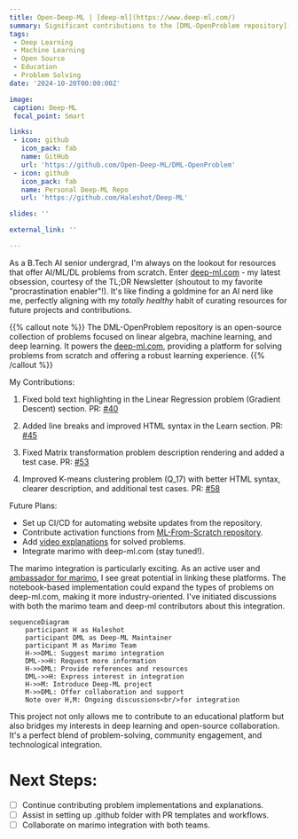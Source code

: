 ```yaml
---
title: Open-Deep-ML | [deep-ml](https://www.deep-ml.com/)
summary: Significant contributions to the [DML-OpenProblem repository](https://github.com/Open-Deep-ML/DML-OpenProblem), which powers the [deep-ml.com](https://github.com/Open-Deep-ML/DML-OpenProblem) website. These contributions include bug fixes, documentation improvements, and future plans for enhancing the platform's functionality and user experience.
tags:
 - Deep Learning
 - Machine Learning
 - Open Source
 - Education
 - Problem Solving
date: '2024-10-20T00:00:00Z'

image:
 caption: Deep-ML
 focal_point: Smart

links:
 - icon: github
   icon_pack: fab
   name: GitHub
   url: 'https://github.com/Open-Deep-ML/DML-OpenProblem'
 - icon: github
   icon_pack: fab
   name: Personal Deep-ML Repo
   url: 'https://github.com/Haleshot/Deep-ML'

slides: ''

external_link: ''

---
```


As a B.Tech AI senior undergrad, I'm always on the lookout for resources that offer AI/ML/DL problems from scratch. Enter [deep-ml.com](https://github.com/Open-Deep-ML/DML-OpenProblem) - my latest obsession, courtesy of the TL;DR Newsletter (shoutout to my favorite "procrastination enabler"!). It's like finding a goldmine for an AI nerd like me, perfectly aligning with my *totally healthy* habit of curating resources for future projects and contributions.

{{% callout note %}}
The DML-OpenProblem repository is an open-source collection of problems focused on linear algebra, machine learning, and deep learning. It powers the [deep-ml.com](https://github.com/Open-Deep-ML/DML-OpenProblem), providing a platform for solving problems from scratch and offering a robust learning experience.
{{% /callout %}}

My Contributions:

1. Fixed bold text highlighting in the Linear Regression problem (Gradient Descent) section.
   PR: [#40](https://github.com/Open-Deep-ML/DML-OpenProblem/pull/40)

2. Added line breaks and improved HTML syntax in the Learn section.
   PR: [#45](https://github.com/Open-Deep-ML/DML-OpenProblem/pull/45)

3. Fixed Matrix transformation problem description rendering and added a test case.
   PR: [#53](https://github.com/Open-Deep-ML/DML-OpenProblem/pull/53)

4. Improved K-means clustering problem (Q_17) with better HTML syntax, clearer description, and additional test cases.
   PR: [#58](https://github.com/Open-Deep-ML/DML-OpenProblem/pull/58)

Future Plans:
- Set up CI/CD for automating website updates from the repository.
- Contribute activation functions from [ML-From-Scratch repository](https://github.com/eriklindernoren/ML-From-Scratch/blob/master/mlfromscratch/deep_learning/activation_functions.py).
- Add [video explanations](https://x.com/real_deep_ml/status/1846537201846214746) for solved problems.
- Integrate marimo with deep-ml.com (stay tuned!).

The marimo integration is particularly exciting. As an active user and [ambassador for marimo](https://marimo.io/ambassadors), I see great potential in linking these platforms. The notebook-based implementation could expand the types of problems on deep-ml.com, making it more industry-oriented. I've initiated discussions with both the marimo team and deep-ml contributors about this integration.

```mermaid
sequenceDiagram
    participant H as Haleshot
    participant DML as Deep-ML Maintainer
    participant M as Marimo Team
    H->>DML: Suggest marimo integration
    DML->>H: Request more information
    H->>DML: Provide references and resources
    DML->>H: Express interest in integration
    H->>M: Introduce Deep-ML project
    M->>DML: Offer collaboration and support
    Note over H,M: Ongoing discussions<br/>for integration
```

This project not only allows me to contribute to an educational platform but also bridges my interests in deep learning and open-source collaboration. It's a perfect blend of problem-solving, community engagement, and technological integration.

# Next Steps:
 - [ ] Continue contributing problem implementations and explanations.
 - [ ] Assist in setting up .github folder with PR templates and workflows.
 - [ ] Collaborate on marimo integration with both teams.
